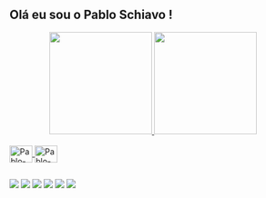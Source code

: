 ## Olá eu sou o Pablo Schiavo !

<div align="center">
  <a href="https://github.com/pbschiavo">
  <img height="180em" src="https://github-readme-stats.vercel.app/api?username=pbschiavo&show_icons=true&theme=dark&include_all_commits=true&count_private=true"/>
  <img height="180em" src="https://github-readme-stats.vercel.app/api/top-langs/?username=pbschiavo&layout=compact&langs_count=7&theme=dark"/>
</div>
<div style="display: inline_block"><br>
  <img align="center" alt="Pablo-Java" height="30" width="40" src="https://cdn.jsdelivr.net/gh/devicons/devicon/icons/java/java-original-wordmark.svg">
  <img align="center" alt="Pablo-Spring" height="30" width="40" src="https://cdn.jsdelivr.net/gh/devicons/devicon/icons/spring/spring-original.svg">
</div>

##

<div> 
  <a href="https://www.youtube.com/channel/UCsEPJ5F_YtYq97sI6eec9JA" target="_blank"><img src="https://img.shields.io/badge/YouTube-FF0000?style=for-the-badge&logo=youtube&logoColor=white" target="_blank"></a>
  <a href="https://instagram.com/pablobschiavo" target="_blank"><img src="https://img.shields.io/badge/-Instagram-%23E4405F?style=for-the-badge&logo=instagram&logoColor=white" target="_blank"></a>
  <a href="" target="_blank"><img src="https://img.shields.io/badge/Twitch-9146FF?style=for-the-badge&logo=twitch&logoColor=white" target="_blank"></a>
  <a href="https://discord.gg/EUTRsVEe" target="_blank"><img src="https://img.shields.io/badge/Discord-7289DA?style=for-the-badge&logo=discord&logoColor=white" target="_blank"></a> 
  <a href = "mailto:pbschiavo@gmail.com"><img src="https://img.shields.io/badge/-Gmail-%23333?style=for-the-badge&logo=gmail&logoColor=white" target="_blank"></a>
  <a href="https://www.linkedin.com/in/pabloschiavo/" target="_blank"><img src="https://img.shields.io/badge/-LinkedIn-%230077B5?style=for-the-badge&logo=linkedin&logoColor=white" target="_blank"></a>
</div>
